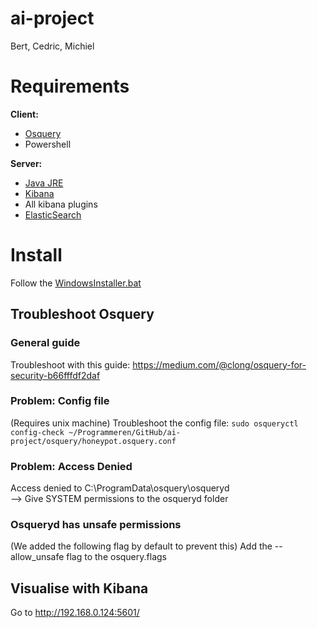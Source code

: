 # ai-project
Bert, Cedric, Michiel

# Requirements
**Client:** 
- [Osquery](https://osquery.io/downloads/)
- Powershell

**Server:**
- [Java JRE](https://java.com/en/download/win10.jsp)
- [Kibana](https://www.elastic.co/downloads/kibana)
- All kibana plugins
- [ElasticSearch](https://www.elastic.co/products/elasticsearch)

# Install
Follow the [WindowsInstaller.bat](WindowsInstaller.bat)

## Troubleshoot Osquery
### General guide
Troubleshoot with this guide: https://medium.com/@clong/osquery-for-security-b66fffdf2daf

### Problem: Config file
(Requires unix machine)
Troubleshoot the config file: 
`sudo osqueryctl config-check ~/Programmeren/GitHub/ai-project/osquery/honeypot.osquery.conf `

### Problem: Access Denied
Access denied to C:\ProgramData\osquery\osqueryd\
--> Give SYSTEM permissions to the osqueryd folder

### Osqueryd has unsafe permissions
(We added the following flag by default to prevent this)
Add the --allow_unsafe flag to the osquery.flags 

## Visualise with Kibana
Go to http://192.168.0.124:5601/